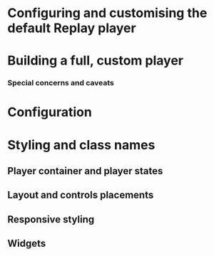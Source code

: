 # Configuring and customising the default Replay player

# Building a full, custom player

### Special concerns and caveats

# Configuration

# Styling and class names

## Player container and player states

## Layout and controls placements

## Responsive styling

## Widgets

